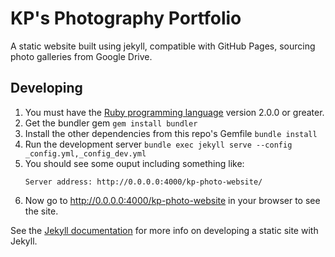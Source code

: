 KP's Photography Portfolio
==========================

A static website built using jekyll, compatible with GitHub Pages, sourcing photo galleries from Google Drive.

## Developing

1. You must have the [Ruby programming language](https://www.ruby-lang.org/) version 2.0.0 or greater.
1. Get the bundler gem `gem install bundler`
1. Install the other dependencies from this repo's Gemfile `bundle install`
1. Run the development server `bundle exec jekyll serve --config _config.yml,_config_dev.yml`
1. You should see some ouput including something like:
   ```
   Server address: http://0.0.0.0:4000/kp-photo-website/
   ```
1. Now go to <http://0.0.0.0:4000/kp-photo-website> in your browser to see the site.

See the [Jekyll documentation](https://jekyllrb.com/docs/home/) for more info on developing a static site with Jekyll.
